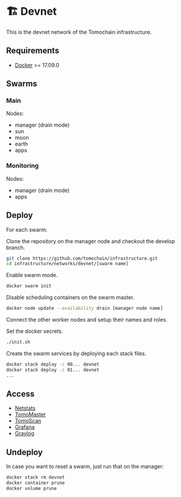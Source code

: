 # 🏗️ Devnet

This is the devnet network of the Tomochain infrastructure.

## Requirements

- [Docker](https://docs.docker.com/install/) >= 17.09.0

## Swarms

### Main

Nodes:
- manager (drain mode)
- sun
- moon
- earth
- apps

### Monitoring

Nodes:
- manager (drain mode)
- apps

## Deploy

For each swarm:

Clone the repository on the manager node and checkout the develop branch.

```bash
git clone https://github.com/tomochain/infrastructure.git
cd infrastructure/networks/devnet/[swarm name]
```

Enable swarm mode.

```bash
docker swarm init
```

Disable scheduling containers on the swarm master.

```bash
docker node update --availability drain [manager node name]
```

Connect the other worker nodes and setup their names and roles.

Set the docker secrets.

```bash
./init.sh
```

Create the swarm services by deploying each stack files.

```bash
docker stack deploy -c 00... devnet
docker stack deploy -c 01... devnet
...
```

## Access

- [Netstats](https://stats.devnet.tomochain.com)
- [TomoMaster](https://master.devnet.tomochain.com)
- [TomoScan](https://scan.devnet.tomochain.com)
- [Grafana](https://grafana.devnet.tomochain.com)
- [Graylog](https://graylog.devnet.tomochain.com)

## Undeploy

In case you want to reset a swarm, just run that on the manager:

```bash
docker stack rm devnet
docker container prune
docker volume prune
```
